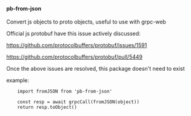 #### pb-from-json

Convert js objects to proto objects, useful to use with grpc-web

Official js protobuf have this issue actively discussed:

https://github.com/protocolbuffers/protobuf/issues/1591

https://github.com/protocolbuffers/protobuf/pull/5449

Once the above issues are resolved, this package doesn't need to exist

example:

```
    import fromJSON from 'pb-from-json'
    
    const resp = await grpcCall(fromJSON(object))
    return resp.toObject()
```

